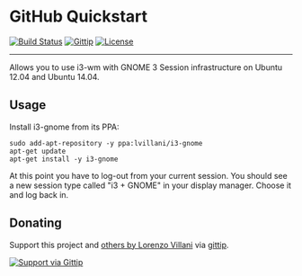 # GitHub Quickstart

[![Build Status](http://img.shields.io/travis/lvillani/i3-gnome.svg?style=flat)](https://travis-ci.org/lvillani/vagrant-metadata)
[![Gittip](http://img.shields.io/gittip/lvillani.svg?style=flat)](https://www.gittip.com/lvillani/)
[![License](http://img.shields.io/badge/license-MIT-blue.svg?style=flat)](http://choosealicense.com/licenses/mit/)

--------------------------------------------------------------------------------

Allows you to use i3-wm with GNOME 3 Session infrastructure on Ubuntu 12.04 and Ubuntu 14.04.

## Usage

Install i3-gnome from its PPA:

    sudo add-apt-repository -y ppa:lvillani/i3-gnome
    apt-get update
    apt-get install -y i3-gnome

At this point you have to log-out from your current session. You should see a new session type
called "i3 + GNOME" in your display manager. Choose it and log back in.


## Donating

Support this project and [others by Lorenzo Villani](https://github.com/lvillani/) via
[gittip](https://www.gittip.com/lvillani/).

[![Support via Gittip](https://cdn.rawgit.com/lvillani/gittip-badge/v1.0.0/dist/gittip.svg)](https://www.gittip.com/lvillani/)
